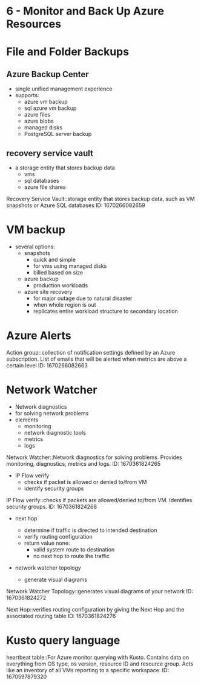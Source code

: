 # 6 - Monitor and Back Up Azure Resources

# File and Folder Backups

## Azure Backup Center

- single unified management experience
- supports:
	- azure vm backup
	- sql azure vm backup
	- azure files
	- azure blobs
	- managed disks
	- PostgreSQL server backup

## recovery service vault

- a storage entity that stores backup data
	- vms
	- sql databases
	- azure file shares

Recovery Service Vault::storage entity that stores backup data, such as VM snapshots or Azure SQL databases
ID: 1670266082659

# VM backup

- several options:
	- snapshots
		- quick and simple
		- for vms using managed disks
		- billed based on size
	- azure backup
		- production workloads
	- azure site recovery
		- for major outage due to natural disaster
		- when whole region is out
		- replicates entire workload structure to secondary location

# Azure Alerts

Action group::collection of notification settings defined by an Azure subscription. List of emails that will be alerted when metrics are above a certain level
ID: 1670266082663


# Network Watcher

- Network diagnostics
- for solving network problems
- elements
	- monitoring
	- network diagnostic tools
	- metrics
	- logs

Network Watcher::Network diagnostics for solving problems. Provides monitoring, diagnostics, metrics and logs.
ID: 1670361824265


- IP Flow verify
	- checks if packet is allowed or denied to/from VM
	- identify security groups

IP Flow verify::checks if packets are allowed/denied to/from VM. Identifies security groups. 
ID: 1670361824268


- next hop
	- determine if traffic is directed to intended destination
	- verify routing configuration
	- return value none:
		- valid system route to destination
		- no next hop to route the traffic

- network watcher topology
	- generate visual diagrams

Network Watcher Topology::generates visual diagrams of your network
ID: 1670361824272


Next Hop::verifies routing configuration by giving the Next Hop and the associated routing table
ID: 1670361824276

# Kusto query language

heartbeat table::For Azure monitor querying with Kusto. Contains data on everything from OS type, os version, resource ID and resource group. Acts like an inventory of all VMs reporting to a specific workspace.
ID: 1670597879320



